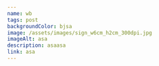 ```yaml
---
name: wb
tags: post
backgroundColor: bjsa
image: /assets/images/sign_w6cm_h2cm_300dpi.jpg
imageAlt: asa
description: asaasa
link: asa
---
```

